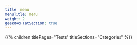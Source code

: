 ```yaml
---
title: menu
menuTitle: menu
weight: 2 
geekdocFlatSection: true
---
```


{{% children titlePages="Tests" titleSections="Categories" %}}
